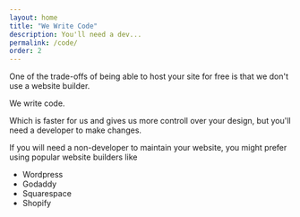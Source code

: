 ```yaml
---
layout: home
title: "We Write Code"
description: You'll need a dev...
permalink: /code/
order: 2
---
```


One of the trade-offs of being able to host your site for free is that we don't use a website builder. 

We write code. 

Which is faster for us and gives us more controll over your design, but you'll need a developer to make changes. 

If you will need a non-developer to maintain your website, you might prefer using popular website builders like 
* Wordpress
* Godaddy
* Squarespace
* Shopify

